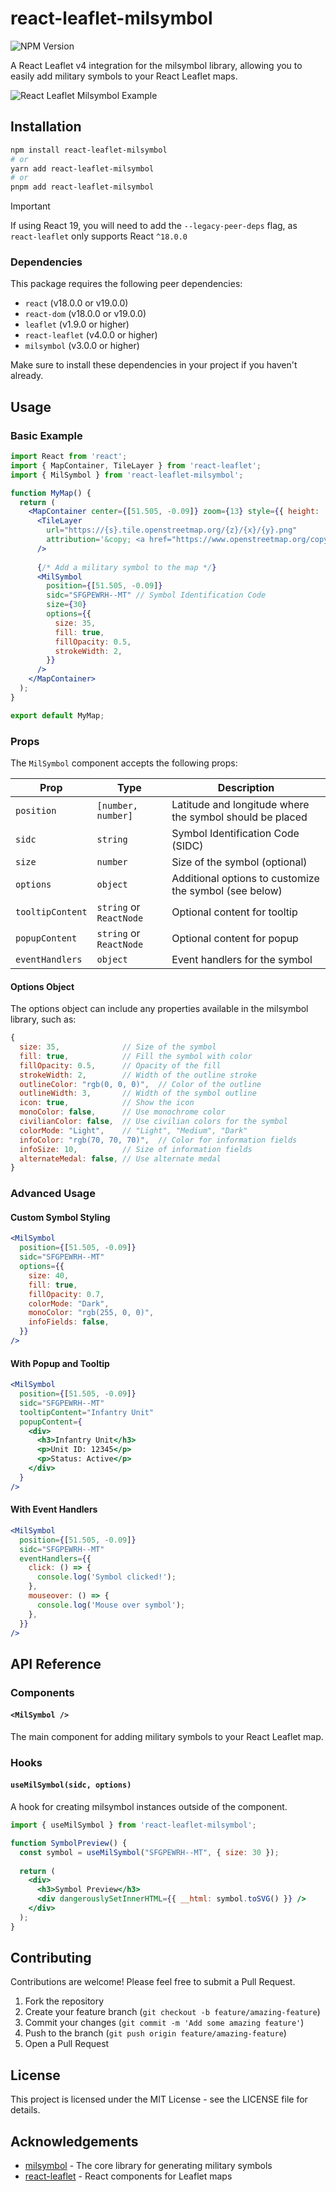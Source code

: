 # react-leaflet-milsymbol

![NPM Version](https://img.shields.io/npm/v/react-leaflet-milsymbol?label=react-leaflet-milsymbol&link=https%3A%2F%2Fnpmjs.com%2Fpackage%2Freact-leaflet-milsymbol)

A React Leaflet v4 integration for the milsymbol library, allowing you to easily add military symbols to your React Leaflet maps.

![React Leaflet Milsymbol Example](./assets/react-leaflet-milsymbol-screenshot.png)

## Installation

```bash
npm install react-leaflet-milsymbol
# or
yarn add react-leaflet-milsymbol
# or
pnpm add react-leaflet-milsymbol
```

> [!IMPORTANT]
> If using React 19, you will need to add the `--legacy-peer-deps` flag, as `react-leaflet` only supports React `^18.0.0`

### Dependencies

This package requires the following peer dependencies:

- `react` (v18.0.0 or v19.0.0)
- `react-dom` (v18.0.0 or v19.0.0)
- `leaflet` (v1.9.0 or higher)
- `react-leaflet` (v4.0.0 or higher)
- `milsymbol` (v3.0.0 or higher)

Make sure to install these dependencies in your project if you haven't already.

## Usage

### Basic Example

```jsx
import React from 'react';
import { MapContainer, TileLayer } from 'react-leaflet';
import { MilSymbol } from 'react-leaflet-milsymbol';

function MyMap() {
  return (
    <MapContainer center={[51.505, -0.09]} zoom={13} style={{ height: '500px', width: '100%' }}>
      <TileLayer
        url="https://{s}.tile.openstreetmap.org/{z}/{x}/{y}.png"
        attribution='&copy; <a href="https://www.openstreetmap.org/copyright">OpenStreetMap</a> contributors'
      />
      
      {/* Add a military symbol to the map */}
      <MilSymbol
        position={[51.505, -0.09]}
        sidc="SFGPEWRH--MT" // Symbol Identification Code
        size={30}
        options={{
          size: 35,
          fill: true,
          fillOpacity: 0.5,
          strokeWidth: 2,
        }}
      />
    </MapContainer>
  );
}

export default MyMap;
```

### Props

The `MilSymbol` component accepts the following props:

| Prop             | Type                    | Description                                              |
| ---------------- | ----------------------- | -------------------------------------------------------- |
| `position`       | `[number, number]`      | Latitude and longitude where the symbol should be placed |
| `sidc`           | `string`                | Symbol Identification Code (SIDC)                        |
| `size`           | `number`                | Size of the symbol (optional)                            |
| `options`        | `object`                | Additional options to customize the symbol (see below)   |
| `tooltipContent` | `string` or `ReactNode` | Optional content for tooltip                             |
| `popupContent`   | `string` or `ReactNode` | Optional content for popup                               |
| `eventHandlers`  | `object`                | Event handlers for the symbol                            |

#### Options Object

The options object can include any properties available in the milsymbol library, such as:

```javascript
{
  size: 35,              // Size of the symbol
  fill: true,            // Fill the symbol with color
  fillOpacity: 0.5,      // Opacity of the fill
  strokeWidth: 2,        // Width of the outline stroke
  outlineColor: "rgb(0, 0, 0)",  // Color of the outline
  outlineWidth: 3,       // Width of the symbol outline
  icon: true,            // Show the icon
  monoColor: false,      // Use monochrome color
  civilianColor: false,  // Use civilian colors for the symbol
  colorMode: "Light",    // "Light", "Medium", "Dark"
  infoColor: "rgb(70, 70, 70)",  // Color for information fields
  infoSize: 10,          // Size of information fields
  alternateMedal: false, // Use alternate medal
}
```

### Advanced Usage

#### Custom Symbol Styling

```jsx
<MilSymbol
  position={[51.505, -0.09]}
  sidc="SFGPEWRH--MT"
  options={{
    size: 40,
    fill: true,
    fillOpacity: 0.7,
    colorMode: "Dark",
    monoColor: "rgb(255, 0, 0)",
    infoFields: false,
  }}
/>
```

#### With Popup and Tooltip

```jsx
<MilSymbol
  position={[51.505, -0.09]}
  sidc="SFGPEWRH--MT"
  tooltipContent="Infantry Unit"
  popupContent={
    <div>
      <h3>Infantry Unit</h3>
      <p>Unit ID: 12345</p>
      <p>Status: Active</p>
    </div>
  }
/>
```

#### With Event Handlers

```jsx
<MilSymbol
  position={[51.505, -0.09]}
  sidc="SFGPEWRH--MT"
  eventHandlers={{
    click: () => {
      console.log('Symbol clicked!');
    },
    mouseover: () => {
      console.log('Mouse over symbol');
    },
  }}
/>
```

## API Reference

### Components

#### `<MilSymbol />`

The main component for adding military symbols to your React Leaflet map.

### Hooks

#### `useMilSymbol(sidc, options)`

A hook for creating milsymbol instances outside of the component.

```jsx
import { useMilSymbol } from 'react-leaflet-milsymbol';

function SymbolPreview() {
  const symbol = useMilSymbol("SFGPEWRH--MT", { size: 30 });
  
  return (
    <div>
      <h3>Symbol Preview</h3>
      <div dangerouslySetInnerHTML={{ __html: symbol.toSVG() }} />
    </div>
  );
}
```

## Contributing

Contributions are welcome! Please feel free to submit a Pull Request.

1. Fork the repository
2. Create your feature branch (`git checkout -b feature/amazing-feature`)
3. Commit your changes (`git commit -m 'Add some amazing feature'`)
4. Push to the branch (`git push origin feature/amazing-feature`)
5. Open a Pull Request

## License

This project is licensed under the MIT License - see the LICENSE file for details.

## Acknowledgements

- [milsymbol](https://www.spatialillusions.com/milsymbol/) - The core library for generating military symbols
- [react-leaflet](https://react-leaflet.js.org/) - React components for Leaflet maps